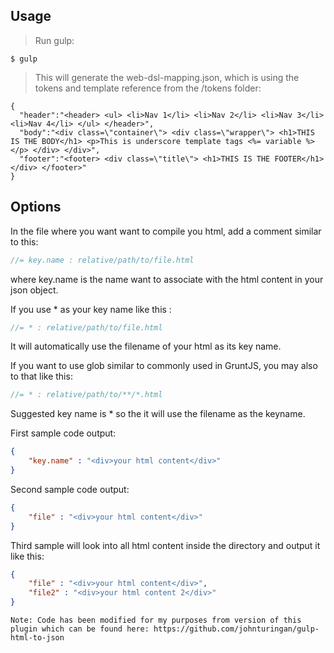 ## Usage

> Run gulp:
>
```
$ gulp 
```

> This will generate the web-dsl-mapping.json, which is using the tokens and template reference from the /tokens folder:

```
{
  "header":"<header> <ul> <li>Nav 1</li> <li>Nav 2</li> <li>Nav 3</li> <li>Nav 4</li> </ul> </header>",
  "body":"<div class=\"container\"> <div class=\"wrapper\"> <h1>THIS IS THE BODY</h1> <p>This is underscore template tags <%= variable %></p> </div> </div>",
  "footer":"<footer> <div class=\"title\"> <h1>THIS IS THE FOOTER</h1> </div> </footer>"
}
```

## Options

In the file where you want want to compile you html, add a comment similar to this:

```javascript
//= key.name : relative/path/to/file.html
```

where key.name is the name want to associate with the html content in your json object.

If you use * as your key name like this :

```javascript
//= * : relative/path/to/file.html
```

It will automatically use the filename of your html as its key name.

If you want to use glob similar to commonly used in GruntJS, you may also to that like this:

```javascript
//= * : relative/path/to/**/*.html
```

Suggested key name is * so the it will use the filename as the keyname.

First sample code output:

```json
{
    "key.name" : "<div>your html content</div>"
}
```

Second sample code output:

```json
{
    "file" : "<div>your html content</div>"
}
```

Third sample will look into all html content inside the directory and output it like this:

```json
{
    "file" : "<div>your html content</div>",
    "file2" : "<div>your html content 2</div>"
}
```

```
Note: Code has been modified for my purposes from version of this plugin which can be found here: https://github.com/johnturingan/gulp-html-to-json
```
